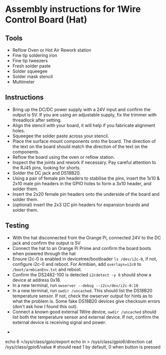# Assembly instructions for 1Wire Control Board (Hat)

## Tools
- Reflow Oven or Hot Air Rework station
- Fine tip soldering iron
- Fine tip tweezers
- Fresh solder paste
- Solder squeegee
- Solder mask stencil
- Multimeter

## Instructions
- Bring up the DC/DC power supply with a 24V input and confirm the output is 5V. If you are using an adjustable supply, fix the trimmer with threadlock after setting.
- Align the stencil with your board, it will help if you fabricate alignment holes.
- Squeegee the solder paste across your stencil.
- Place the surface mount components onto the board. The direction of the text on the board should match the direction of the text on the components.
- Reflow the board using the oven or reflow station.
- Inspect the the joints and rework if necessary. Pay careful attention to the RJ45 pins, looking for shorts.
- Solder the DC jack and DS18B20.
- Using a pair of female pin headers to stabilise the pins, insert the 1x10 & 2x10 male pin headers in the GPIO holes to form a 3x10 header, and solder them.
- Insert the 2x20 female pin headers onto the underside of the board and solder them.
- (optional) insert the 2x3 I2C pin headers for expansion boards and solder them.

## Testing
- With the hat disconnected from the Orange Pi, connected 24V to the DC jack and confirm the output is 5V
- Connect the hat to an Orange Pi Prime and confirm the board boots when powered through the hat
- Ensure i2c-0 is enabled in devicetree/bootloader `ls /dev/i2c-0`, if not, configure i2c-0 and reboot. For Armbian, add `overlays=i2c0` to  `/boot/armbianEnv.txt` and reboot.
- Confirm the DS2482-100 is detected `i2cdetect -y 0` should show a device at address 0x18.
- In a new terminal, run `owserver --debug --i2c=/dev/i2c-0:18`
- In a new terminal, run `owdir /uncached`. This should list the DS18B20 temperature sensor. If not, check the owserver output for hints as to what the problem is.
Some fake DS18B20 devices give checksum errors (don't ask how I found this out).
- Connect a known good external 1Wire device, `owdir /uncached` should list both the temperature sensor and external device. If not, confirm the external device is receiving
signal and power.
- ```
echo 6 >/sys/class/gpio/export
echo in > /sys/class/gpio6/direction
cat /sys/class/gpio6/value # should read 1 by default, 0 when button is pressed
```

